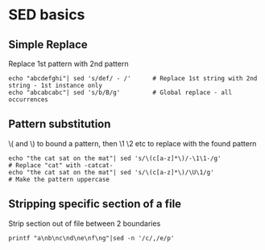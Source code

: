 # SED basics

## Simple Replace
Replace 1st pattern with 2nd pattern

    echo "abcdefghi"| sed 's/def/ - /'      # Replace 1st string with 2nd string - 1st instance only 
    echo "abcabcabc"| sed 's/b/B/g'         # Global replace - all occurrences

## Pattern substitution

\\( and \\) to bound a pattern, then \1 \2 etc to replace with the found pattern

    echo "the cat sat on the mat"| sed 's/\(c[a-z]*\)/-\1\1-/g'             # Replace "cat" with -catcat-
    echo "the cat sat on the mat"| sed 's/\(c[a-z]*\)/\U\1/g'               # Make the pattern uppercase

## Stripping specific section of a file

Strip section out of file between 2 boundaries

    printf "a\nb\nc\nd\ne\nf\ng"|sed -n '/c/,/e/p'


